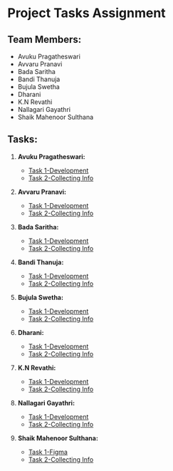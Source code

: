 # Project Tasks Assignment

## Team Members:

- Avuku Pragatheswari
- Avvaru Pranavi
- Bada Saritha
- Bandi Thanuja
- Bujula Swetha
- Dharani
- K.N Revathi
- Nallagari Gayathri
- Shaik Mahenoor Sulthana

## Tasks:

1. **Avuku Pragatheswari:**
   - [Task 1-Development](folder1/task1.md)
   - [Task 2-Collecting Info](folder2/task2.md)

2. **Avvaru Pranavi:**
   - [Task 1-Development](folder1/task1.md)
   - [Task 2-Collecting Info](folder2/task2.md)

3. **Bada Saritha:**
   - [Task 1-Development](folder1/task1.md)
   - [Task 2-Collecting Info](folder2/task2.md)

4. **Bandi Thanuja:**
   - [Task 1-Development](folder1/task1.md)
   - [Task 2-Collecting Info](folder2/task2.md)

5. **Bujula Swetha:**
   - [Task 1-Development](folder1/task1.md)
   - [Task 2-Collecting Info](folder2/task2.md)

6. **Dharani:**
   - [Task 1-Development](folder1/task1.md)
   - [Task 2-Collecting Info](folder2/task2.md)

7. **K.N Revathi:**
   - [Task 1-Development](folder1/task1.md)
   - [Task 2-Collecting Info](folder2/task2.md)

8. **Nallagari Gayathri:**
   - [Task 1-Development](folder1/task1.md)
   - [Task 2-Collecting Info](folder2/task2.md)

9. **Shaik Mahenoor Sulthana:**
   - [Task 1-Figma]()
   - [Task 2-Collecting Info](folder2/task2.md)

